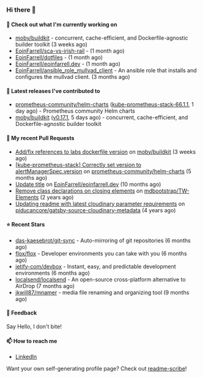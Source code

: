 ### Hi there 👋

#### 👷 Check out what I'm currently working on

- [moby/buildkit](https://github.com/moby/buildkit) - concurrent, cache-efficient, and Dockerfile-agnostic builder toolkit (3 weeks ago)
- [EoinFarrell/sca-vs-irish-rail](https://github.com/EoinFarrell/sca-vs-irish-rail) -  (1 month ago)
- [EoinFarrell/dotfiles](https://github.com/EoinFarrell/dotfiles) -  (1 month ago)
- [EoinFarrell/eoinfarrell.dev](https://github.com/EoinFarrell/eoinfarrell.dev) -  (1 month ago)
- [EoinFarrell/ansible_role_mullvad_client](https://github.com/EoinFarrell/ansible_role_mullvad_client) - An ansible role that installs and configures the mullvad client. (3 months ago)

#### 🔭 Latest releases I've contributed to

- [prometheus-community/helm-charts](https://github.com/prometheus-community/helm-charts) ([kube-prometheus-stack-66.1.1](https://github.com/prometheus-community/helm-charts/releases/tag/kube-prometheus-stack-66.1.1), 1 day ago) - Prometheus community Helm charts
- [moby/buildkit](https://github.com/moby/buildkit) ([v0.17.1](https://github.com/moby/buildkit/releases/tag/v0.17.1), 5 days ago) - concurrent, cache-efficient, and Dockerfile-agnostic builder toolkit

#### 🔨 My recent Pull Requests

- [Add/fix references to labs dockerfile version](https://github.com/moby/buildkit/pull/5447) on [moby/buildkit](https://github.com/moby/buildkit) (3 weeks ago)
- [[kube-prometheus-stack] Correctly set version to alertManagerSpec.version](https://github.com/prometheus-community/helm-charts/pull/4561) on [prometheus-community/helm-charts](https://github.com/prometheus-community/helm-charts) (5 months ago)
- [Update title](https://github.com/EoinFarrell/eoinfarrell.dev/pull/29) on [EoinFarrell/eoinfarrell.dev](https://github.com/EoinFarrell/eoinfarrell.dev) (10 months ago)
- [Remove class declarations on closing elements](https://github.com/mdbootstrap/TW-Elements/pull/1071) on [mdbootstrap/TW-Elements](https://github.com/mdbootstrap/TW-Elements) (2 years ago)
- [Updating readme with latest cloudinary parameter requirements](https://github.com/piducancore/gatsby-source-cloudinary-metadata/pull/1) on [piducancore/gatsby-source-cloudinary-metadata](https://github.com/piducancore/gatsby-source-cloudinary-metadata) (4 years ago)

#### ⭐ Recent Stars

- [das-kaesebrot/git-sync](https://github.com/das-kaesebrot/git-sync) - Auto-mirroring of git repositories (6 months ago)
- [flox/flox](https://github.com/flox/flox) - Developer environments you can take with you (6 months ago)
- [jetify-com/devbox](https://github.com/jetify-com/devbox) - Instant, easy, and predictable development environments (6 months ago)
- [localsend/localsend](https://github.com/localsend/localsend) - An open-source cross-platform alternative to AirDrop (7 months ago)
- [jkwill87/mnamer](https://github.com/jkwill87/mnamer) - media file renaming and organizing tool (9 months ago)

#### 💬 Feedback

Say Hello, I don't bite!

#### 📫 How to reach me

- [LinkedIn](https://www.linkedin.com/in/eoinfarrell/)

Want your own self-generating profile page? Check out [readme-scribe](https://github.com/muesli/readme-scribe)!


